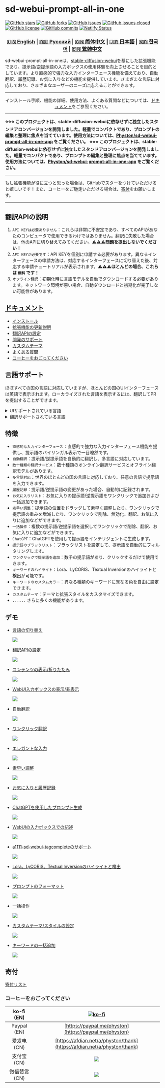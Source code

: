 # sd-webui-prompt-all-in-one

[![GitHub stars](https://img.shields.io/github/stars/Physton/sd-webui-prompt-all-in-one?style=flat-square)](https://github.com/Physton/sd-webui-prompt-all-in-one/stargazers)
[![GitHub forks](https://img.shields.io/github/forks/Physton/sd-webui-prompt-all-in-one?style=flat-square)](https://github.com/Physton/sd-webui-prompt-all-in-one/network/members)
[![GitHub issues](https://img.shields.io/github/issues/Physton/sd-webui-prompt-all-in-one?style=flat-square)](https://github.com/Physton/sd-webui-prompt-all-in-one/issues)
[![GitHub issues closed](https://img.shields.io/github/issues-closed/Physton/sd-webui-prompt-all-in-one?style=flat-square)](https://github.com/Physton/sd-webui-prompt-all-in-one/issues?q=is%3Aissue+is%3Aclosed)
[![GitHub license](https://img.shields.io/github/license/Physton/sd-webui-prompt-all-in-one?style=flat-square)](https://github.com/Physton/sd-webui-prompt-all-in-one/blob/master/LICENSE.md)
[![GitHub commits](https://img.shields.io/github/last-commit/Physton/sd-webui-prompt-all-in-one?style=flat-square)](https://github.com/Physton/sd-webui-prompt-all-in-one/commits/main)
[![Netlify Status](https://api.netlify.com/api/v1/badges/1441a696-a1a4-4ad7-b520-4abfd96acc76/deploy-status)](https://app.netlify.com/sites/aiodoc/deploys)

<div align="center">

### [🇺🇸 English](README.MD) | [🇷🇺 Русский](README_RU.MD) | [🇨🇳 简体中文](README_CN.MD) | [🇯🇵 日本語](README_JP.MD) | [🇰🇷 한국어](README_KR.MD) | [🇨🇳 繁體中文](README_TW.MD)

</div>

sd-webui-prompt-all-in-oneは、[stable-diffusion-webui](https://github.com/AUTOMATIC1111/stable-diffusion-webui)を基にした拡張機能であり、提示語/逆提示語の入力ボックスの使用体験を向上させることを目的としています。より直感的で強力な入力インターフェース機能を備えており、自動翻訳、履歴記録、お気に入りなどの機能を提供しています。さまざまな言語に対応しており、さまざまなユーザーのニーズに応えることができます。

---

<div align="center">

インストール手順、機能の詳細、使用方法、よくある質問などについては、[ドキュメント](https://aiodoc.physton.com/)をご参照ください。

</div>

----

**⭐️⭐️⭐️ このプロジェクトは、stable-diffusion-webuiに依存せずに独立したスタンドアロンバージョンを開発しました。軽量でコンパクトであり、プロンプトの編集と整理に焦点を当てています。使用方法については、[Physton/sd-webui-prompt-all-in-one-app](https://github.com/Physton/sd-webui-prompt-all-in-one-app) をご覧ください。**
**⭐️⭐️⭐️
このプロジェクトは、stable-diffusion-webuiに依存せずに独立したスタンドアロンバージョンを開発しました。軽量でコンパクトであり、プロンプトの編集と整理に焦点を当てています。使用方法については、[Physton/sd-webui-prompt-all-in-one-app](https://github.com/Physton/sd-webui-prompt-all-in-one-app)
をご覧ください。**

----

もし拡張機能が役に立つと思った場合は、GitHubでスターをつけていただけると嬉しいです！また、コーヒーをご馳走いただける場合は、[寄付](#寄付)をお願いします。

----

## 翻訳APIの説明

1. `API KEYは必要ありません`：これらは非常に不安定であり、すべてのAPIがあなたのコンピュータで使用できるわけではありません。翻訳に失敗した場合は、他のAPIに切り替えてみてください。⚠️⚠️⚠️**問題を提出しないでください！**
2. `API KEYが必要です`：API KEYを個別に申請する必要があります。異なるインターフェースの申請方法は、対応するインターフェースに切り替えた後、対応する申請チュートリアルが表示されます。⚠️⚠️⚠️**ほとんどの場合、これらは `無料` です！**
3. `オフライン翻訳`：初期化時に言語モデルを自動でダウンロードする必要があります。ネットワーク環境が悪い場合、自動ダウンロードと初期化が完了しない可能性があります。

## [ドキュメント](https://aiodoc.physton.com/)

- [インストール](https://aiodoc.physton.com/Installation.html)
- [拡張機能の更新説明](https://aiodoc.physton.com/ExtensionUpdateDescription.html)
- [翻訳APIの設定](https://aiodoc.physton.com/TranslationApiConfiguration.html#translation-api-description)
- [開発のサポート](https://aiodoc.physton.com/Contributing.html)
- [カスタムテーマ](https://aiodoc.physton.com/Contributing.html#custom-theme)
- [よくある質問](https://aiodoc.physton.com/FAQ.html)
- [コーヒーをおごってください](#コーヒーをおごってください)

## 言語サポート

ほぼすべての国の言語に対応していますが、ほとんどの国のUIインターフェースは英語で表示されます。ローカライズされた言語を表示するには、翻訳してPRを提出することができます。

<details>
<summary>UIサポートされている言語</summary>
    
`简体中文` `繁體中文` `English` ` Русский` `日本語` `한국어` ` Français` `Deutsch` ` Español` `Português` `Italiano` `العربية`
</details>

<details>
<summary>翻訳サポートされている言語</summary>
    
`简体中文 (中国)` `繁體中文 (中國香港)` `繁体中文 (中國台灣)` `English (US)` `Afrikaans (South Africa)` `Shqip (Shqipëria)` `አማርኛ (ኢትዮጵያ)` `العربية (السعودية)` `Հայերեն (Հայաստան)` `অসমীয়া (ভাৰত)` `Azərbaycan dili (Latın, Azərbaycan)` `বাংলা (বাংলাদেশ)` `Башҡорт (Россия)` `Euskara (Espainia)` `Bosanski (Latinski, Bosna i Hercegovina)` `Български (България)` `Català (Espanya)` `Hrvatski (Hrvatska)` `Čeština (Česká republika)` `Dansk (Danmark)` `درى (افغانستان)` `ދިވެހިބަސް (ދިވެހިރާއްޖެ)` `Nederlands (Nederland)` `Eesti (Eesti)` `Føroyskt (Føroyar)` `vosa Vakaviti (Viti)` `Filipino (Pilipinas)` `Suomi (Suomi)` `Français (France)` `Français (Canada)` `Galego (España)` `ქართული (საქართველო)` `Deutsch (Deutschland)` `Ελληνικά (Ελλάδα)` `ગુજરાતી (ભારત)` `Kreyòl ayisyen (Ayiti)` `עברית (ישראל)` `हिन्दी (भारत)` `Hmong Daw (Latn, United States)` `Magyar (Magyarország)` `Íslenska (Ísland)` `Bahasa Indonesia (Indonesia)` `Inuktitut (Kanatami)` `Inuktitut (Latin, Canada)` `ᐃᓄᒃᑎᑐᑦ (ᑲᓇᑕᒥ)` `Gaeilge (Éire)` `Italiano (Italia)` `日本語 (日本)` `ಕನ್ನಡ (ಭಾರತ)` `Қазақ (Қазақстан)` `ភាសាខ្មែរ (កម្ពុជា)` `Klingon (Latn)` `Klingon (plqaD)` `한국어 (대한민국)` `کوردی (عێراق)` `Kurmancî (Latînî, Tirkiye)` `Кыргызча (Кыргызстан)` `ລາວ (ລາວ)` `Latviešu (Latvija)` `Lietuvių (Lietuva)` `Македонски (Северна Македонија)` `Malagasy (Madagasikara)` `Bahasa Melayu (Latin, Malaysia)` `മലയാളം (ഇന്ത്യ)` `Malti (Malta)` `Māori (Aotearoa)` `मराठी (भारत)` `Монгол (Кирилл, Монгол улс)` `ᠮᠣᠩᠭᠣᠯ ᠤᠯᠤᠰ (ᠨᠢᠭᠡᠳᠦᠯ ᠤᠨᠤᠭ᠎ᠠ)` `မြန်မာ (မြန်မာ)` `नेपाली (नेपाल)` `Norsk bokmål (Norge)` `ଓଡ଼ିଆ (ଭାରତ)` `پښتو (افغانستان)` `فارسی (ایران)` `Polski (Polska)` `Português (Brasil)` `Português (Portugal)` `ਪੰਜਾਬੀ (ਗੁਰਮੁਖੀ, ਭਾਰਤ)` `Querétaro Otomi (Latn, México)` `Română (România)` `Русский (Россия)` `Samoan (Latn, Samoa)` `Српски (ћирилица, Србија)` `Srpski (latinica, Srbija)` `Slovenčina (Slovensko)` `Slovenščina (Slovenija)` `Soomaali (Soomaaliya)` `Español (España)` `Kiswahili (Kenya)` `Svenska (Sverige)` `Reo Tahiti (Polynésie française)` `தமிழ் (இந்தியா)` `Татарча (латин, Россия)` `తెలుగు (భారత)` `ไทย (ไทย)` `བོད་ཡིག (རྒྱ་གར།)` `ትግርኛ (ኢትዮጵያ)` `lea fakatonga (Tonga)` `Türkçe (Türkiye)` `Українська (Україна)` `اردو (پاکستان)` `ئۇيغۇرچە (ئۇيغۇرچە، جۇڭگو)` `O'zbekcha (Lotin, O'zbekiston)` `Tiếng Việt (Việt Nam)` `Cymraeg (Y Deyrnas Unedig)` `Yucatec Maya (México)` `isiZulu (iNingizimu Afrika)`
</details>

## 特徴

- `直感的な入力インターフェース`：直感的で強力な入力インターフェース機能を提供し、提示語のバイリンガル表示で一目瞭然です。
- `自動翻訳`：提示語/逆提示語を自動的に翻訳し、多言語に対応しています。
- `数十種類の翻訳サービス`：数十種類のオンライン翻訳サービスとオフライン翻訳モデルがあります。
- `多言語対応`：世界のほとんどの国の言語に対応しており、任意の言語で提示語を入力できます。
- `履歴記録`：提示語/逆提示語の変更があった場合、自動的に記録されます。
- `お気に入りリスト`：お気に入りの提示語/逆提示語をワンクリックで追加および一括追加できます。
- `素早い調整`：提示語の位置をドラッグして素早く調整したり、ワンクリックで提示語の重みを増減したり、ワンクリックで削除、無効化、翻訳、お気に入りに追加などができます。
- `一括操作`：複数の提示語/逆提示語を選択してワンクリックで削除、翻訳、お気に入りに追加などができます。
- `ChatGPT`：ChatGPTを使用して提示語をインテリジェントに生成します。
- `提示語のブラックリスト`：ブラックリストを設定して、提示語を自動的にフィルタリングします。
- `ワンクリックで提示語を追加`：数千の提示語があり、クリックするだけで使用できます。
- `キーワードのハイライト`：Lora、LyCORIS、Textual Inversionのハイライトと検出が可能です。
- `キーワードのカスタムカラー`：異なる種類のキーワードに異なる色を自由に設定できます。
- `カスタムテーマ`：テーマと拡張スタイルをカスタマイズできます。
- `......` さらに多くの機能があります。

## デモ

- [言語の切り替え](https://aiodoc.physton.com/LanguageSelection.html)

  ![](https://s1.imagehub.cc/images/2023/06/06/demo.switch_language.gif)

- [翻訳APIの設定](https://aiodoc.physton.com/TranslationApiConfiguration.html)

  ![](https://s1.imagehub.cc/images/2023/06/06/demo.translate_setting.gif)

- [コンテンツの表示/折りたたみ](https://aiodoc.physton.com/OtherFeatures.html#show-collapse-the-extension-panel)

  ![](https://s1.imagehub.cc/images/2023/06/06/demo.fold.gif)

- [WebUI入力ボックスの表示/非表示](https://aiodoc.physton.com/OtherFeatures.html#show-hide-the-webui-input-box)

  ![](https://s1.imagehub.cc/images/2023/06/06/demo.show_input.gif)

- [自動翻訳](https://aiodoc.physton.com/AutomaticTranslation.html)

  ![](https://s1.imagehub.cc/images/2023/06/06/demo.auto_translate.gif)

- [ワンクリック翻訳](https://aiodoc.physton.com/BatchTranslation.html)

  ![](https://s1.imagehub.cc/images/2023/06/06/demo.translate.gif)

- [エレガントな入力](https://aiodoc.physton.com/KeywordInputBox.html)

  ![](https://s1.imagehub.cc/images/2023/06/06/demo.elegant_input.gif)

- [素早い調整](https://aiodoc.physton.com/ListOfKeywords.html)

  ![](https://s1.imagehub.cc/images/2023/06/06/demo.quick_adjust.gif)

- [お気に入りと履歴記録](https://aiodoc.physton.com/History.html)

  ![](https://s1.imagehub.cc/images/2023/06/06/demo.history_favorite.gif)

- [ChatGPTを使用したプロンプト生成](https://aiodoc.physton.com/UsingChatgptToGeneratePrompts.html)

  ![](https://s1.imagehub.cc/images/2023/06/06/demo.chatgpt.gif)

- [WebUIの入力ボックスでの記述](https://aiodoc.physton.com/WritingInWebUIInputBox.html)

  ![](https://s1.imagehub.cc/images/2023/06/06/demo.writing_webui.gif)

- [a1111-sd-webui-tagcompleteのサポート](https://github.com/DominikDoom/a1111-sd-webui-tagcomplete)

  ![](https://s1.imagehub.cc/images/2023/06/06/demo.tagcomplete.gif)

- [Lora、LyCORIS、Textual Inversionのハイライトと検出](https://aiodoc.physton.com/ListOfKeywords.html#highlight-keyword)

  ![](https://s1.imagehub.cc/images/2023/06/06/demo.keyword_detection.gif)

- [プロンプトのフォーマット](https://aiodoc.physton.com/FormatOfPrompts.html)

  ![](https://s1.imagehub.cc/images/2023/06/06/demo.prompt_format.gif)

- [一括操作](https://aiodoc.physton.com/BatchOperation.html)

  ![](https://s1.imagehub.cc/images/2023/06/06/demo.batch_operation.gif)

- [カスタムテーマ/スタイルの設定](https://aiodoc.physton.com/ThemeStyle.html)

  ![](https://s1.imagehub.cc/images/2023/06/06/demo.custom_theme.gif)

- [キーワードの一括追加](https://aiodoc.physton.com/GroupTags.html)

  ![](https://s1.imagehub.cc/images/2023/08/15/demo.group_tags.gif)

## 寄付

[寄付リスト](https://aiodoc.physton.com/Donate.html)

### コーヒーをおごってください

| ko-fi (EN) | [![ko-fi](https://ko-fi.com/img/githubbutton_sm.svg)](https://ko-fi.com/physton) |
|:-----------:| :----: |
| Paypal (EN) | [https://paypal.me/physton](https://paypal.me/physton) |
| 爱发电 (CN) | [https://afdian.net/a/physton/thank](https://afdian.net/a/physton/thank) |
| 支付宝 (CN) | ![](https://s1.imagehub.cc/images/2023/07/05/alipay.jpeg) |
| 微信赞赏 (CN) | ![](https://s1.imagehub.cc/images/2023/07/05/wechat.jpeg) |